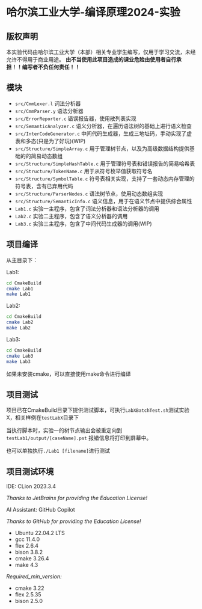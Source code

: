 # 哈尔滨工业大学-编译原理2024-实验

## 版权声明

本实验代码由哈尔滨工业大学（本部）相关专业学生编写，仅用于学习交流，未经允许不得用于商业用途。
**由不当使用此项目造成的课业危险由使用者自行承担！！编写者不负任何责任！！**

## 模块

- `src/CmmLexer.l` 词法分析器
- `src/CmmParser.y` 语法分析器
- `src/ErrorReporter.c` 错误报告器，使用散列表实现
- `src/SemanticAnalyzer.c` 语义分析器，在遍历语法树的基础上进行语义检查
- `src/InterCodeGenerator.c` 中间代码生成器，生成三地址码，手动实现了虚表和多态(只是为了好玩)(WIP)
- `src/Structure/SimpleArray.c` 用于管理树节点，以及为高级数据结构提供基础的的简易动态数组
- `src/Structure/SimpleHashTable.c` 用于管理符号表和错误报告的简易哈希表
- `src/Structure/TokenName.c` 用于从符号枚举值获取符号名
- `src/Structure/SymbolTable.c` 符号表相关实现，支持了一套动态内存管理的符号表，含有已弃用代码
- `src/Structure/ParserNodes.c` 语法树节点，使用动态数组实现
- `src/Structure/SemanticInfo.c` 语义信息，用于在语义节点中提供综合属性
- `Lab1.c` 实验一主程序，包含了词法分析器和语法分析器的调用
- `Lab2.c` 实验二主程序，包含了语义分析器的调用
- `Lab3.c` 实验三主程序，包含了中间代码生成器的调用(WIP)

## 项目编译

从主目录下：

Lab1:
```bash
cd CmakeBuild
cmake Lab1
make Lab1
```

Lab2:
```bash
cd CmakeBuild
cmake Lab2
make Lab2
```

Lab3:
```bash
cd CmakeBuild
cmake Lab3
make Lab3
```

如果未安装cmake，可以直接使用make命令进行编译

## 项目测试

项目已在CmakeBuild目录下提供测试脚本，可执行`LabXBatchTest.sh`测试实验X，相关样例在`testLabX`目录下

当执行脚本时，实验一的树节点输出会被重定向到`testLab1/output/[caseName].pst`
报错信息将打印到屏幕中。

也可以单独执行`./Lab1 [filename]`进行测试

## 项目测试环境

IDE: CLion 2023.3.4

*Thanks to JetBrains for providing the Education License!*

AI Assistant: GitHub Copilot

*Thanks to GitHub for providing the Education License!*

- Ubuntu 22.04.2 LTS
- gcc 11.4.0
- flex 2.6.4
- bison 3.8.2
- cmake 3.26.4
- make 4.3

*Required_min_version:*

- cmake 3.22
- flex 2.5.35
- bison 2.5.0
